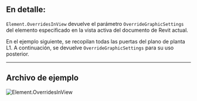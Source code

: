 ## En detalle:
`Element.OverridesInView` devuelve el parámetro `OverrideGraphicSettings` del elemento especificado en la vista activa del documento de Revit actual.

En el ejemplo siguiente, se recopilan todas las puertas del plano de planta L1. A continuación, se devuelve `OverrideGraphicSettings` para su uso posterior.

___
## Archivo de ejemplo

![Element.OverridesInView](./Revit.Elements.Element.OverridesInView_img.jpg)
